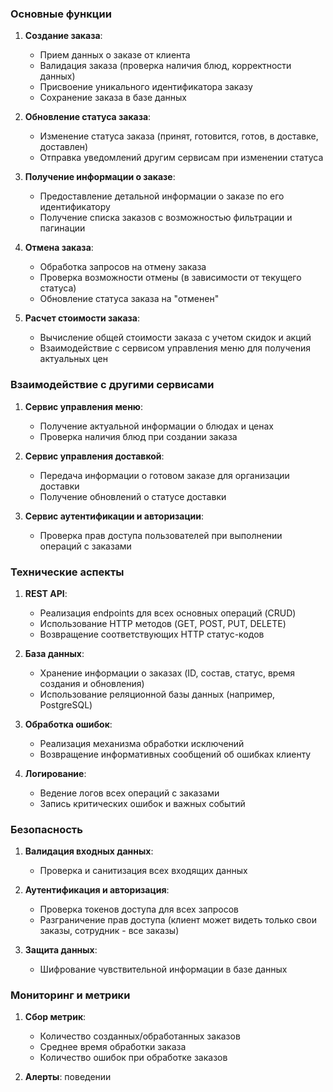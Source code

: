### Основные функции

1. **Создание заказа**:
   - Прием данных о заказе от клиента
   - Валидация заказа (проверка наличия блюд, корректности данных)
   - Присвоение уникального идентификатора заказу
   - Сохранение заказа в базе данных

2. **Обновление статуса заказа**:
   - Изменение статуса заказа (принят, готовится, готов, в доставке, доставлен)
   - Отправка уведомлений другим сервисам при изменении статуса

3. **Получение информации о заказе**:
   - Предоставление детальной информации о заказе по его идентификатору
   - Получение списка заказов с возможностью фильтрации и пагинации

4. **Отмена заказа**:
   - Обработка запросов на отмену заказа
   - Проверка возможности отмены (в зависимости от текущего статуса)
   - Обновление статуса заказа на "отменен"

5. **Расчет стоимости заказа**:
   - Вычисление общей стоимости заказа с учетом скидок и акций
   - Взаимодействие с сервисом управления меню для получения актуальных цен

### Взаимодействие с другими сервисами

1. **Сервис управления меню**:
   - Получение актуальной информации о блюдах и ценах
   - Проверка наличия блюд при создании заказа

2. **Сервис управления доставкой**:
   - Передача информации о готовом заказе для организации доставки
   - Получение обновлений о статусе доставки

3. **Сервис аутентификации и авторизации**:
   - Проверка прав доступа пользователей при выполнении операций с заказами

### Технические аспекты

1. **REST API**:
   - Реализация endpoints для всех основных операций (CRUD)
   - Использование HTTP методов (GET, POST, PUT, DELETE)
   - Возвращение соответствующих HTTP статус-кодов

2. **База данных**:
   - Хранение информации о заказах (ID, состав, статус, время создания и обновления)
   - Использование реляционной базы данных (например, PostgreSQL)

3. **Обработка ошибок**:
   - Реализация механизма обработки исключений
   - Возвращение информативных сообщений об ошибках клиенту

4. **Логирование**:
   - Ведение логов всех операций с заказами
   - Запись критических ошибок и важных событий

### Безопасность

1. **Валидация входных данных**:
   - Проверка и санитизация всех входящих данных

2. **Аутентификация и авторизация**:
   - Проверка токенов доступа для всех запросов
   - Разграничение прав доступа (клиент может видеть только свои заказы, сотрудник - все заказы)

3. **Защита данных**:
   - Шифрование чувствительной информации в базе данных

### Мониторинг и метрики

1. **Сбор метрик**:
   - Количество созданных/обработанных заказов
   - Среднее время обработки заказа
   - Количество ошибок при обработке заказов


2. **Алерты**: поведении
